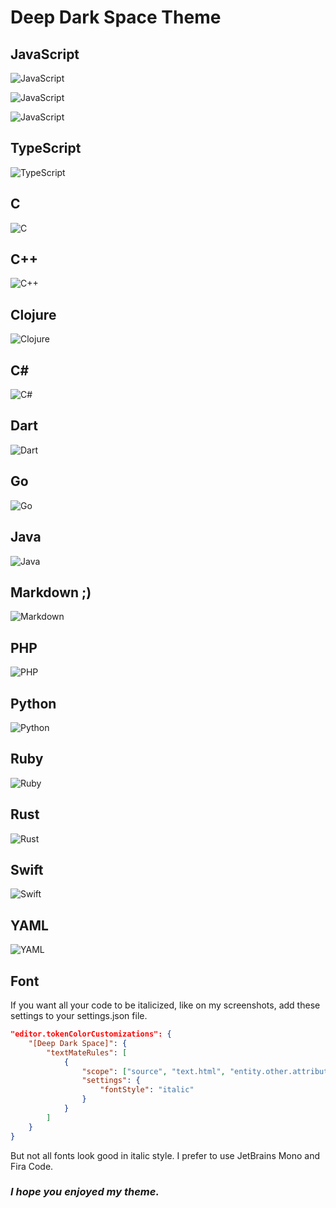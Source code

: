 # Deep Dark Space Theme

## JavaScript

![JavaScript](/images/JS-1.png)

![JavaScript](/images/JS-2.png)

![JavaScript](/images/JS-3.png)

## TypeScript

![TypeScript](/images/TS.png)

## C

![C](/images/C.png)

## C++

![C++](/images/C++.png)

## Clojure

![Clojure](/images/CLOJURE.png)

## C#

![C#](/images/CS.png)

## Dart

![Dart](/images/DART.png)

## Go

![Go](/images/GO.png)

## Java

![Java](/images/JAVA.png)

## Markdown ;)

![Markdown](/images/MARKDOWN.png)

## PHP

![PHP](/images/PHP.png)

## Python

![Python](/images/PYTHON.png)

## Ruby

![Ruby](/images/RUBY.png)

## Rust

![Rust](/images/RUST.png)

## Swift

![Swift](/images/SWIFT.png)

## YAML

![YAML](/images/YAML.png)

## Font

If you want all your code to be italicized, like on my screenshots, add these settings to your settings.json file.

```json
"editor.tokenColorCustomizations": {
	"[Deep Dark Space]": {
		"textMateRules": [
			{
				"scope": ["source", "text.html", "entity.other.attribute-name.class.css", "entity.other.attribute-name.id.css"],
				"settings": {
					"fontStyle": "italic"
				}
			}
		]
	}
}
```

But not all fonts look good in italic style. I prefer to use JetBrains Mono and Fira Code.

### **_I hope you enjoyed my theme._**
